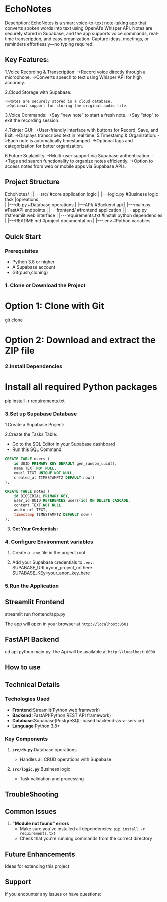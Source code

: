 # EchoNotes

Description: EchoNotes is a smart voice-to-text note-taking app that converts spoken words into text using OpenAI’s Whisper API. Notes are securely stored in Supabase, and the app supports voice commands, real-time transcription, and easy organization. Capture ideas, meetings, or reminders effortlessly—no typing required!

## Key Features:

1.Voice Recording & Transcription:
    ->Record voice directly through a microphone.
    ->Converts speech to text using Whisper API for high accuracy.

2.Cloud Storage with Supabase:

    ->Notes are securely stored in a cloud database.
    ->Optional support for storing the original audio file.

3.Voice Commands:
    ->Say “new note” to start a fresh note.
    ->Say “stop” to exit the recording session.

4.Tkinter GUI:
    ->User-friendly interface with buttons for Record, Save, and Exit.
    ->Displays transcribed text in real time.
5.Timestamp & Organization:
    ->Each note is automatically timestamped.
    ->Optional tags and categorization for better organization.

6.Future Scalability:
    ->Multi-user support via Supabase authentication.
    ->Tags and search functionality to organize notes efficiently.
    ->Option to access notes from web or mobile apps via Supabase APIs.

## Project Structure

EchoNotes/
|
|---src/    #core application logic
|    |---logic.py  #Business logic task
|opreations    
|    |---db.py       #Database operations
|
|---API/        #Backend api
|   |---main.py     #FastAPI endpoints
|
|---frontend/       #frontend application
|   |---app.py      #streamlit web interface
|
|---requirements.txt        #install python dependencies
|
|---README.md       #project documentation
|
|---.env       #Python variables


## Quick Start

### Prerequisites

- Python 3.8 or higher
- A Supabase account
- Git(push,cloning)

### 1. Clone or Download the Project

# Option 1: Clone with Git
git clone <repository-url>

# Option 2: Download and extract the ZIP file

### 2.Install Dependencies

# Install all required Python packages
pip install -r requirements.txt

### 3.Set up Supabase Database

1.Create a Supabase Project:

2.Create the Tasks Table:

- Go to the SQL Editor in your Supabase dashboard
- Run this SQL Command:

``` sql
CREATE TABLE users (
    id UUID PRIMARY KEY DEFAULT gen_random_uuid(),
    name TEXT NOT NULL,
    email TEXT UNIQUE NOT NULL,
    created_at TIMESTAMPTZ DEFAULT now()
);

CREATE TABLE notes (
    id BIGSERIAL PRIMARY KEY,
    user_id UUID REFERENCES users(id) ON DELETE CASCADE,
    content TEXT NOT NULL,
    audio_url TEXT,
    timestamp TIMESTAMPTZ DEFAULT now()
);

```
3. **Get Your Credentials:**

### 4. Configure Environment variables

1. Create a `.env` file in the project root

2. Add your Supabase credentials to `.env`:
SUPABASE_URL=your_project_url here
SUPABASE_KEy=your_anon_key_here


### 5.Run the Application

## Streamlit Frontend
streamlit run frontend/app.py

The app will open in your browser at `http://localhost:8501`

## FastAPI Backend

cd api
python main.py
The Api will be available at `http:\\localhost:8000`

## How to use

## Technical Details

### Techologies Used 

- **Frontend**:Streamlit(Python web framwork)
- **Backend** :FastAPI(Python REST API framework)
- **Database**:Supabase(PostgreSQL-based backend-as-a-service)
- **Language**:Python 3.8+

### Key Components

1. **`src/db.py`**:Database operations 
    - Handles all CRUD operations with Supabase

2. **`src/logic.py`**:Business logic 
    - Task validation and processing

## TroubleShooting

## Common Issues
1. **"Module not found" errors**
    - Make sure you've installed all dependencies: `pip install -r requirements.txt`
    - Check that you're running commands from the correct directory

## Future Enhancements
 Ideas for extending this project

## Support

If you encounter any issues or have questions:
